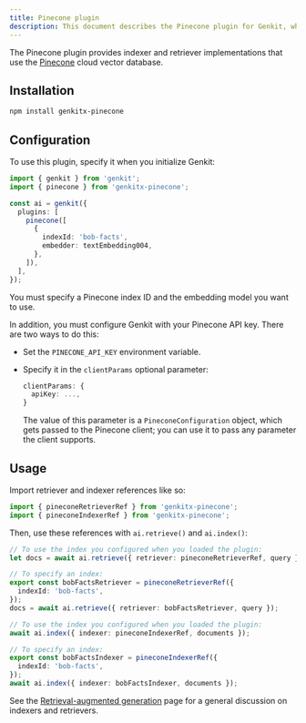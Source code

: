 ```yaml
---
title: Pinecone plugin
description: This document describes the Pinecone plugin for Genkit, which provides indexer and retriever implementations for the Pinecone cloud vector database.
---
```


The Pinecone plugin provides indexer and retriever implementations that use the
[Pinecone](https://www.pinecone.io/) cloud vector database.

## Installation

```bash
npm install genkitx-pinecone
```

## Configuration

To use this plugin, specify it when you initialize Genkit:

```ts
import { genkit } from 'genkit';
import { pinecone } from 'genkitx-pinecone';

const ai = genkit({
  plugins: [
    pinecone([
      {
        indexId: 'bob-facts',
        embedder: textEmbedding004,
      },
    ]),
  ],
});
```

You must specify a Pinecone index ID and the embedding model you want to use.

In addition, you must configure Genkit with your Pinecone API key. There are two
ways to do this:

- Set the `PINECONE_API_KEY` environment variable.
- Specify it in the `clientParams` optional parameter:

  ```ts
  clientParams: {
    apiKey: ...,
  }
  ```

  The value of this parameter is a `PineconeConfiguration` object, which gets passed to the Pinecone client; you can use it to pass any parameter the client supports.

## Usage

Import retriever and indexer references like so:

```ts
import { pineconeRetrieverRef } from 'genkitx-pinecone';
import { pineconeIndexerRef } from 'genkitx-pinecone';
```

Then, use these references with `ai.retrieve()` and `ai.index()`:

```ts
// To use the index you configured when you loaded the plugin:
let docs = await ai.retrieve({ retriever: pineconeRetrieverRef, query });

// To specify an index:
export const bobFactsRetriever = pineconeRetrieverRef({
  indexId: 'bob-facts',
});
docs = await ai.retrieve({ retriever: bobFactsRetriever, query });
```

```ts
// To use the index you configured when you loaded the plugin:
await ai.index({ indexer: pineconeIndexerRef, documents });

// To specify an index:
export const bobFactsIndexer = pineconeIndexerRef({
  indexId: 'bob-facts',
});
await ai.index({ indexer: bobFactsIndexer, documents });
```

See the [Retrieval-augmented generation](/docs/rag) page for a general
discussion on indexers and retrievers.
